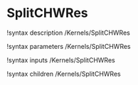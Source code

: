 <!-- MOOSE Documentation Stub: Remove this when content is added. -->

# SplitCHWRes

!syntax description /Kernels/SplitCHWRes

!syntax parameters /Kernels/SplitCHWRes

!syntax inputs /Kernels/SplitCHWRes

!syntax children /Kernels/SplitCHWRes
